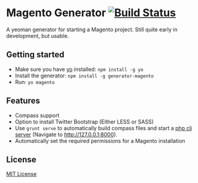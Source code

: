 # Magento Generator [![Build Status](https://travis-ci.org/josh-taylor/generator-magento.png?branch=0.3.0)](https://travis-ci.org/josh-taylor/generator-magento)

A yeoman generator for starting a Magento project. Still quite early in development, but usable.

## Getting started
- Make sure you have [yo](https://github.com/yeoman/yo) installed:
    `npm install -g yo`
- Install the generator: `npm install -g generator-magento`
- Run: `yo magento`

## Features
- Compass support
- Option to install Twitter Bootstrap (Either LESS or SASS)
- Use `grunt serve` to automatically build compass files and start a [php cli server](http://www.php.net/manual/en/features.commandline.webserver.php) (Navigate to http://127.0.0.1:8000).
- Automatically set the required permissions for a Magento installation

## License
[MIT License](http://en.wikipedia.org/wiki/MIT_License)
